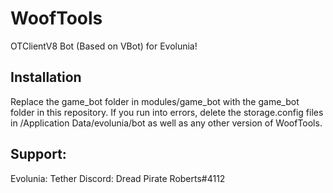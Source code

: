# WoofTools
OTClientV8 Bot (Based on VBot) for Evolunia!

## Installation
Replace the game_bot folder in modules/game_bot with the game_bot folder in this repository.
If you run into errors, delete the storage.config files in /Application Data/evolunia/bot as well as any other version of WoofTools.

## Support:
Evolunia: Tether
Discord: Dread Pirate Roberts#4112
